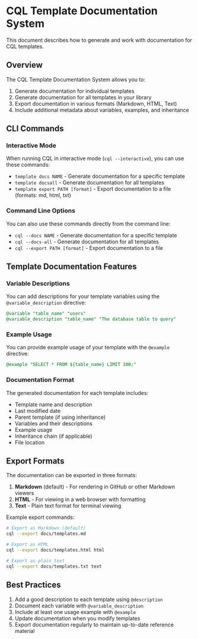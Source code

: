 # CQL Template Documentation System

This document describes how to generate and work with documentation for CQL templates.

## Overview

The CQL Template Documentation System allows you to:

1. Generate documentation for individual templates
2. Generate documentation for all templates in your library
3. Export documentation in various formats (Markdown, HTML, Text)
4. Include additional metadata about variables, examples, and inheritance

## CLI Commands

### Interactive Mode

When running CQL in interactive mode (`cql --interactive`), you can use these commands:

- `template docs NAME` - Generate documentation for a specific template
- `template docsall` - Generate documentation for all templates
- `template export PATH [format]` - Export documentation to a file (formats: md, html, txt)

### Command Line Options

You can also use these commands directly from the command line:

- `cql --docs NAME` - Generate documentation for a specific template
- `cql --docs-all` - Generate documentation for all templates
- `cql --export PATH [format]` - Export documentation to a file

## Template Documentation Features

### Variable Descriptions

You can add descriptions for your template variables using the `@variable_description` directive:

```sql
@variable "table_name" "users"
@variable_description "table_name" "The database table to query"
```

### Example Usage

You can provide example usage of your template with the `@example` directive:

```sql
@example "SELECT * FROM ${table_name} LIMIT 100;"
```

### Documentation Format

The generated documentation for each template includes:

- Template name and description
- Last modified date
- Parent template (if using inheritance)
- Variables and their descriptions
- Example usage
- Inheritance chain (if applicable)
- File location

## Export Formats

The documentation can be exported in three formats:

1. **Markdown** (default) - For rendering in GitHub or other Markdown viewers
2. **HTML** - For viewing in a web browser with formatting
3. **Text** - Plain text format for terminal viewing

Example export commands:

```bash
# Export as Markdown (default)
cql --export docs/templates.md

# Export as HTML
cql --export docs/templates.html html

# Export as plain text
cql --export docs/templates.txt text
```

## Best Practices

1. Add a good description to each template using `@description`
2. Document each variable with `@variable_description`
3. Include at least one usage example with `@example`
4. Update documentation when you modify templates
5. Export documentation regularly to maintain up-to-date reference material
